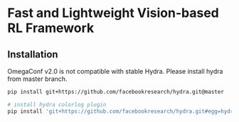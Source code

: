 # Fast and Lightweight Vision-based RL Framework

## Installation

OmegaConf v2.0 is not compatible with stable Hydra. Please install hydra from master branch.

```bash
pip install git+https://github.com/facebookresearch/hydra.git@master

# install hydra colorlog plugin
pip install 'git+https://github.com/facebookresearch/hydra.git#egg=hydra&subdirectory=plugins/hydra_colorlog'
```

